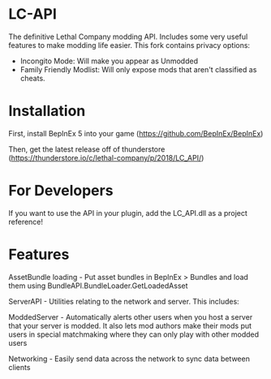 # LC-API
The definitive Lethal Company modding API. Includes some very useful features to make modding life easier.
This fork contains privacy options:
- Incongito Mode: Will make you appear as Unmodded
- Family Friendly Modlist: Will only expose mods that aren't classified as cheats.


# Installation
First, install BepInEx 5 into your game
(https://github.com/BepInEx/BepInEx)

Then, get the latest release off of thunderstore 
(https://thunderstore.io/c/lethal-company/p/2018/LC_API/)

# For Developers
If you want to use the API in your plugin, add the LC_API.dll as a project reference!

# Features
AssetBundle loading - Put asset bundles in BepInEx > Bundles and load them using BundleAPI.BundleLoader.GetLoadedAsset

ServerAPI - Utilities relating to the network and server. This includes:

ModdedServer - Automatically alerts other users when you host a server that your server is modded. 
It also lets mod authors make their mods put users in special matchmaking where they can only play with other modded users

Networking - Easily send data across the network to sync data between clients

